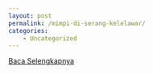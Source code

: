 ```yaml
---
layout: post
permalink: /mimpi-di-serang-kelelawar/
categories:
    - Uncategorized
---
```


[Baca Selengkapnya](/06)
